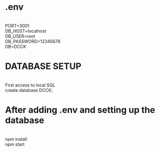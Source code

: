 <h1>  .env </h1>
<br>
PORT=3001
<br>
DB_HOST=localhost
<br>
DB_USER=root
<br>
DB_PASSWORD=12345678
<br>
DB=DCCK
<br>

<h1> DATABASE SETUP  </h1>
<br>
First access to local SQL 
<br>
create database DCCK;
<br>
<h1> After adding .env and setting up the database </h1>
<br>
npm install 
<br>
npm start 
<br>
